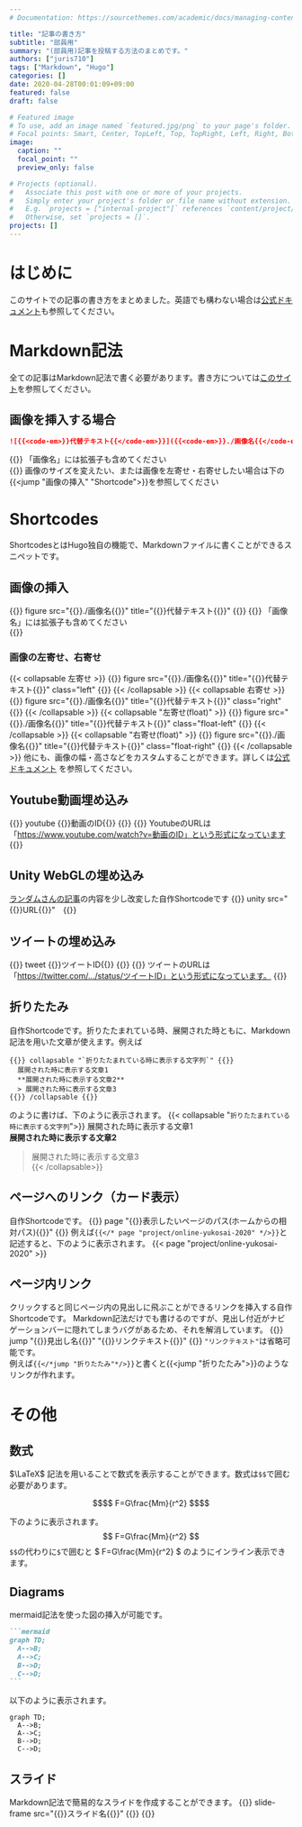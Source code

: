 ```yaml
---
# Documentation: https://sourcethemes.com/academic/docs/managing-content/

title: "記事の書き方"
subtitle: "部員用"
summary: "(部員用)記事を投稿する方法のまとめです。"
authors: ["juris710"]
tags: ["Markdown", "Hugo"]
categories: []
date: 2020-04-28T00:01:09+09:00
featured: false
draft: false

# Featured image
# To use, add an image named `featured.jpg/png` to your page's folder.
# Focal points: Smart, Center, TopLeft, Top, TopRight, Left, Right, BottomLeft, Bottom, BottomRight.
image:
  caption: ""
  focal_point: ""
  preview_only: false

# Projects (optional).
#   Associate this post with one or more of your projects.
#   Simply enter your project's folder or file name without extension.
#   E.g. `projects = ["internal-project"]` references `content/project/deep-learning/index.md`.
#   Otherwise, set `projects = []`.
projects: []
---
```

# はじめに
このサイトでの記事の書き方をまとめました。英語でも構わない場合は[公式ドキュメント](https://sourcethemes.com/academic/docs/writing-markdown-latex/)も参照してください。

# Markdown記法
全ての記事はMarkdown記法で書く必要があります。書き方については[このサイト](https://qiita.com/kamorits/items/6f342da395ad57468ae3)を参照してください。

## 画像を挿入する場合
```md
![{{<code-em>}}代替テキスト{{</code-em>}}]({{<code-em>}}./画像名{{</code-em>}})
``` 
{{<alert note>}}
「画像名」には拡張子も含めてください  
{{</alert>}}
画像のサイズを変えたい、または画像を左寄せ・右寄せしたい場合は下の{{<jump "画像の挿入" "Shortcode">}}を参照してください

# Shortcodes
ShortcodesとはHugo独自の機能で、Markdownファイルに書くことができるスニペットです。  
## 画像の挿入
{{<escape-shortcode-single>}} figure src="{{<code-em>}}./画像名{{</code-em>}}" title="{{<code-em>}}代替テキスト{{</code-em>}}" {{</escape-shortcode-single>}}
{{<alert note>}}
「画像名」には拡張子も含めてください  
{{</alert>}}
### 画像の左寄せ、右寄せ
{{< collapsable 左寄せ >}}
{{<escape-shortcode-single>}} figure src="{{<code-em>}}./画像名{{</code-em>}}" title="{{<code-em>}}代替テキスト{{</code-em>}}"  class="left" {{</escape-shortcode-single>}}
{{< /collapsable >}}
{{< collapsable 右寄せ >}}
{{<escape-shortcode-single>}} figure src="{{<code-em>}}./画像名{{</code-em>}}" title="{{<code-em>}}代替テキスト{{</code-em>}}"  class="right" {{</escape-shortcode-single>}}
{{< /collapsable >}}
{{< collapsable "左寄せ(float)" >}}
{{<escape-shortcode-single>}} figure src="{{<code-em>}}./画像名{{</code-em>}}" title="{{<code-em>}}代替テキスト{{</code-em>}}"  class="float-left" {{</escape-shortcode-single>}}
{{< /collapsable >}}
{{< collapsable "右寄せ(float)" >}}
{{<escape-shortcode-single>}} figure src="{{<code-em>}}./画像名{{</code-em>}}" title="{{<code-em>}}代替テキスト{{</code-em>}}"  class="float-right" {{</escape-shortcode-single>}}
{{< /collapsable >}}
他にも、画像の幅・高さなどをカスタムすることができます。詳しくは[公式ドキュメント](https://gohugo.io/content-management/shortcodes/#figure)  を参照してください。

## Youtube動画埋め込み
{{<escape-shortcode-single>}} youtube {{<code-em>}}動画のID{{</code-em>}} {{</escape-shortcode-single>}} 
{{<alert note >}}
YoutubeのURLは「https://www.youtube.com/watch?v=動画のID」という形式になっています
{{</alert>}}

## Unity WebGLの埋め込み
[ランダムさんの記事](https://ch-random.net/post/93/)の内容を少し改変した自作Shortcodeです
{{<escape-shortcode-single>}} unity src="{{<code-em>}}URL{{</code-em>}}"　{{</escape-shortcode-single>}}

## ツイートの埋め込み
{{<escape-shortcode-single>}} tweet {{<code-em>}}ツイートID{{</code-em>}} {{</escape-shortcode-single>}}
{{<alert note >}}
  ツイートのURLは「https://twitter.com/.../status/ツイートID」という形式になっています。
{{</alert>}}  

## 折りたたみ
自作Shortcodeです。折りたたまれている時、展開された時ともに、Markdown記法を用いた文章が使えます。例えば
<pre><code class="language-bash hljs">{{<shortcode-tag-left>}} collapsable "`折りたたまれている時に表示する文字列`" {{<shortcode-tag-right>}}
  展開された時に表示する文章1
  **展開された時に表示する文章2**
  > 展開された時に表示する文章3
{{<shortcode-tag-left>}} /collapsable {{<shortcode-tag-right>}}</code></pre>
のように書けば、下のように表示されます。
{{< collapsable "`折りたたまれている時に表示する文字列`">}}
  展開された時に表示する文章1  
  **展開された時に表示する文章2**  
  > 展開された時に表示する文章3  
{{< /collapsable>}}

## ページへのリンク（カード表示）
自作Shortcodeです。
{{<escape-shortcode-single>}} page "{{<code-em>}}表示したいページのパス(ホームからの相対パス){{</code-em>}}" {{</escape-shortcode-single>}}
例えば`{{</* page "project/online-yukosai-2020" */>}}`と記述すると、下のように表示されます。
{{< page "project/online-yukosai-2020" >}}

## ページ内リンク  
クリックすると同じページ内の見出しに飛ぶことができるリンクを挿入する自作Shortcodeです。
Markdown記法だけでも書けるのですが、見出し付近がナビゲーションバーに隠れてしまうバグがあるため、それを解消しています。
{{<escape-shortcode-single>}} jump "{{<code-em>}}見出し名{{</code-em>}}" "{{<code-em>}}リンクテキスト{{</code-em>}}" {{</escape-shortcode-single>}}
`"リンクテキスト"`は省略可能です。  
例えば`{{</*jump "折りたたみ"*/>}}`と書くと{{<jump "折りたたみ">}}のようなリンクが作れます。

# その他
## 数式
$\LaTeX$ 記法を用いることで数式を表示することができます。数式は`$$`で囲む必要があります。
```math
$$ F=G\frac{Mm}{r^2} $$
```
下のように表示されます。
$$ F=G\frac{Mm}{r^2} $$
`$$`の代わりに`$`で囲むと $ F=G\frac{Mm}{r^2} $ のようにインライン表示できます。
## Diagrams
mermaid記法を使った図の挿入が可能です。
``````md
```mermaid
graph TD;
  A-->B;
  A-->C;
  B-->D;
  C-->D;
```
``````
以下のように表示されます。
```mermaid
graph TD;
  A-->B;
  A-->C;
  B-->D;
  C-->D;
```
## スライド
Markdown記法で簡易的なスライドを作成することができます。
{{<escape-shortcode-single>}} slide-frame src="{{<code-em>}}スライド名{{</code-em>}}" {{</escape-shortcode-single>}}
{{<slide-frame src="test">}}